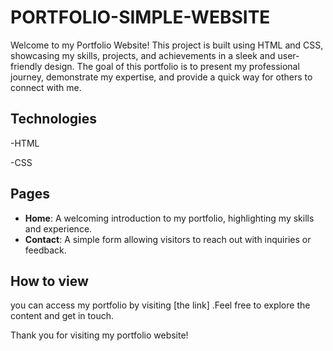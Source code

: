 # PORTFOLIO-SIMPLE-WEBSITE
Welcome to my Portfolio Website! This project is built using HTML and CSS, showcasing my skills, projects, and achievements in a sleek and user-friendly design. The goal of this portfolio is to present my professional journey, demonstrate my expertise, and provide a quick way for others to connect with me.

## Technologies
-HTML

-CSS

## Pages 
- **Home**: A welcoming introduction to my portfolio, highlighting my skills and experience.
- **Contact**: A simple form allowing visitors to reach out with inquiries or feedback.

## How to view 
you can access my portfolio by visiting [the link] .Feel free to explore the content and get in touch.

Thank you for visiting my portfolio website!



